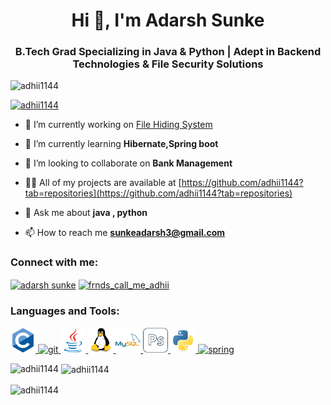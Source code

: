 <h1 align="center">Hi 👋, I'm Adarsh Sunke</h1>
<h3 align="center">B.Tech Grad Specializing in Java & Python | Adept in Backend Technologies & File Security Solutions</h3>

<p align="left"> <img src="https://komarev.com/ghpvc/?username=adhii1144&label=Profile%20views&color=0e75b6&style=flat" alt="adhii1144" /> </p>

<p align="left"> <a href="https://github.com/ryo-ma/github-profile-trophy"><img src="https://github-profile-trophy.vercel.app/?username=adhii1144" alt="adhii1144" /></a> </p>

- 🔭 I’m currently working on [File Hiding System](https://github.com/adhii1144/FILE-HIDER.git)

- 🌱 I’m currently learning **Hibernate,Spring boot**

- 👯 I’m looking to collaborate on **Bank Management**

- 👨‍💻 All of my projects are available at [https://github.com/adhii1144?tab=repositories](https://github.com/adhii1144?tab=repositories)

- 💬 Ask me about **java , python**

- 📫 How to reach me **sunkeadarsh3@gmail.com**

<h3 align="left">Connect with me:</h3>
<p align="left">
<a href="https://linkedin.com/in/adarsh sunke" target="blank"><img align="center" src="https://raw.githubusercontent.com/rahuldkjain/github-profile-readme-generator/master/src/images/icons/Social/linked-in-alt.svg" alt="adarsh sunke" height="30" width="40" /></a>
<a href="https://instagram.com/frnds_call_me_adhii" target="blank"><img align="center" src="https://raw.githubusercontent.com/rahuldkjain/github-profile-readme-generator/master/src/images/icons/Social/instagram.svg" alt="frnds_call_me_adhii" height="30" width="40" /></a>
</p>

<h3 align="left">Languages and Tools:</h3>
<p align="left"> <a href="https://www.cprogramming.com/" target="_blank" rel="noreferrer"> <img src="https://raw.githubusercontent.com/devicons/devicon/master/icons/c/c-original.svg" alt="c" width="40" height="40"/> </a> <a href="https://git-scm.com/" target="_blank" rel="noreferrer"> <img src="https://www.vectorlogo.zone/logos/git-scm/git-scm-icon.svg" alt="git" width="40" height="40"/> </a> <a href="https://www.java.com" target="_blank" rel="noreferrer"> <img src="https://raw.githubusercontent.com/devicons/devicon/master/icons/java/java-original.svg" alt="java" width="40" height="40"/> </a> <a href="https://www.linux.org/" target="_blank" rel="noreferrer"> <img src="https://raw.githubusercontent.com/devicons/devicon/master/icons/linux/linux-original.svg" alt="linux" width="40" height="40"/> </a> <a href="https://www.mysql.com/" target="_blank" rel="noreferrer"> <img src="https://raw.githubusercontent.com/devicons/devicon/master/icons/mysql/mysql-original-wordmark.svg" alt="mysql" width="40" height="40"/> </a> <a href="https://www.photoshop.com/en" target="_blank" rel="noreferrer"> <img src="https://raw.githubusercontent.com/devicons/devicon/master/icons/photoshop/photoshop-line.svg" alt="photoshop" width="40" height="40"/> </a> <a href="https://www.python.org" target="_blank" rel="noreferrer"> <img src="https://raw.githubusercontent.com/devicons/devicon/master/icons/python/python-original.svg" alt="python" width="40" height="40"/> </a> <a href="https://spring.io/" target="_blank" rel="noreferrer"> <img src="https://www.vectorlogo.zone/logos/springio/springio-icon.svg" alt="spring" width="40" height="40"/> </a> </p>

<p><img align="left" src="https://github-readme-stats.vercel.app/api/top-langs?username=adhii1144&show_icons=true&locale=en&layout=compact" alt="adhii1144" /></p>

<p>&nbsp;<img align="center" src="https://github-readme-stats.vercel.app/api?username=adhii1144&show_icons=true&locale=en" alt="adhii1144" /></p>

<p><img align="center" src="https://github-readme-streak-stats.herokuapp.com/?user=adhii1144&" alt="adhii1144" /></p>

###

